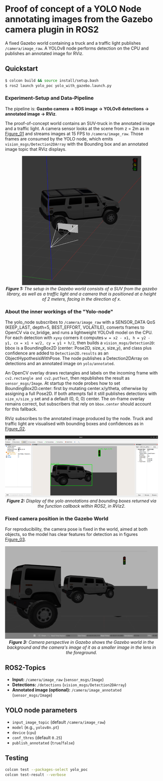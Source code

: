# Proof of concept of a YOLO Node annotating images from the Gazebo camera plugin in ROS2

A fixed Gazebo world containing a truck and a traffic light publishes `/camera/image_raw`.
A YOLOv8 node performs detection on the CPU and publishes an annotated image for RViz.

## Quickstart
```bash
$ colcon build && source install/setup.bash
$ ros2 launch yolo_poc yolo_with_gazebo.launch.py
```

### Experiment-Setup and Data-Pipeline
The pipeline is: **Gazebo camera → ROS image → YOLOv8 detections → annotated image → RViz**.

The proof-of-concept world contains an SUV-truck in the annotated image and a traffic light. A camera sensor looks at the scene from z = 2m as in [Figure_01](#Figure_01) and streams images at 15 FPS to `/camera/image_raw`. Those frames are consumed by the YOLO node, which emits `vision_msgs/Detection2DArray` with the Bounding box and an annotated image topic that RViz displays.



<div id="Figure_01" align="center">
  <img src="docs/POC-SETUP_IN-GAZEBO-WITH-YOLO_TRUCK-SETUP.png" alt="POC Setup">
  <br>
  <em><strong>Figure 1: </strong> The setup in the Gazebo world consists of a SUV from the gazebo library, as well as a traffic light and a camera that is positioned at a height of 2 meters, facing in the direction of x.</em>
</div>

### About the inner workings of the "Yolo-node"

The yolo_node subscribes to `/camera/image_raw` with a SENSOR_DATA QoS (KEEP_LAST, depth=5, BEST_EFFORT, VOLATILE), converts frames to OpenCV via cv_bridge, and runs a lightweight YOLOv8 model on the CPU. For each detection with `xyxy` corners it computes `w = x2 - x1, h = y2 - y1, cx = x1 + w/2, cy = y1 + h/2`, then builds a `vision_msgs/Detection2D`: bbox is a BoundingBox2D (center: Pose2D, size_x, size_y), and class plus confidence are added to `Detection2D.results` as an ObjectHypothesisWithPose. The node publishes a Detection2DArray on detections and an annotated image on `yolo/annotated`.

An OpenCV overlay draws rectangles and labels on the incoming frame with `cv2.rectangle and cv2.putText`, then republishes the result as `sensor_msgs/Image`. At startup the node probes how to set BoundingBox2D.center: first by mutating center.x/y/theta, otherwise by assigning a full Pose2D. If both attempts fail it still publishes detections with `size_x/size_y` set and a default (0, 0, 0) center. The on-frame overlay remains correct, but subscribers that rely on `bbox.center` should account for this fallback.

RViz subscribes to the annotated image produced by the node. Truck and traffic light are visualised with bounding boxes and confidences as in [Figure_02](#Figure_02).

<div id="Figure_02" align="center">
  <img src="docs/YOLO-ANNOTATED-IMAGE_IN_RVIZ.png" alt="POC Setup">
  <br>
  <em><strong>Figure 2:</strong> Display of the yolo annotations and bounding boxes returned via the function callback within ROS2, in RViz2.</em>
</div>

### Fixed camera position in the Gazebo World

For reproducibility, the camera pose is fixed in the world, aimed at both objects, so the model has clear features for detection as in figures [Figure_03](#Figure_03).

<div id="Figure_03" align="center">
  <img src="docs/CAMERA-PERSPECTIVE-IN-GAZEBO-WITH-YOLO_TRUCK-SETUP.png" alt="POC Setup">
  <br>
  <em><strong>Figure 3:</strong> Camera perspective in Gazebo shows the Gazebo world in the background and the camera's image of it as a smaller image in the lens in the foreground.</em>
</div>

## ROS2-Topics
- **Input:** `/camera/image_raw` (`sensor_msgs/Image`)
- **Detections:** `/detections` (`vision_msgs/Detection2DArray`)
- **Annotated image (optional):** `/camera/image_annotated` (`sensor_msgs/Image`)

## YOLO node parameters
- `input_image_topic` (default `/camera/image_raw`)
- `model` (e.g., `yolov8n.pt`)
- `device` (`cpu`)
- `conf_thres` (default `0.25`)
- `publish_annotated` (`true`/`false`)

## Testing
```bash
colcon test --packages-select yolo_poc
colcon test-result --verbose
```


